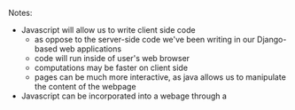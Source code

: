 Notes:
- Javascript will allow us to write client side code
  - as oppose to the server-side code we've been writing in our Django-based web applications
  - code will run inside of user's web browser
  - computations may be faster on client side
  - pages can be much more interactive, as java allows us to manipulate the content of the webpage
- Javascript can be incorporated into a webage through a <script> tag in html structure
- Event-driven programming:
  - ie) user clicks on a button/selects from a dropdown
  - can add event listeners or handlers to run blocks of code when events happen
  - code will allow page to respond to user interactions
  
Query Selector:
- document.querySelector('<element>').innerHTML = 'some text': function to search for an element on html page to manipulate it
  - innerHTML accesses html inside of <element> and updates it to 'some text'
- functional programming: functions can be assigned to variables as a value
- query selector can call elements same way as css (ie '.class' or '#id')
- can use document.querySelector().style to change page's css
- can add data attributes to html elements with: data-color="red" for example
- querySelectorAll returns array of all elements that match this criteria
- events: onclick, onmouseover, onkeydown (when you press down on a key), onkeyup, onload, onblur...
  
Debugging:
- can access JavaScript console by right clicking browser window -> inspect -> open up Console tab
  - console is like the terminal window but interacts with html on webpage
- browser runs code from top to bottom, if document.querySelector is looking for an element that is below the script line, it will return null
  - common fix is to add an event listener to entire document
  - document.addEventListener('DOMContentLoaded', function(){}); 
    - event is triggered when all events on page (all of the code) has been loaded
    - can write anonymous function with code directly in line between {}
- can also write javascript code in console

General JavaScript Notes:
- const: sets variable to a static value that does not change
- template literal: same as a formatted string in python, called by using /`some text ${variable}/`
- autofocus tag on html form focuses page on that form
- arrow notation: () => can take the place of a function()
- when using addEventListener:
    - to call function with no parameters, can write directly inline as: addEventListener('click',ex_function)
    - if function takes parameters, must use anonomyous function: addEventListener('click', () => ex_function2(param))
- "this": special keyword that refers to the thing that recieved the event (for eventListener)
- setInterval: builtin javascript function that runs every x milliseconds
- local storage: saves users information in a browser:
  - localStorage.getItem() and localStorage.setItem()
  - can view value of local storage in Inspector under Application tab -> Local Storage
- JavaScript object: like a python dictionary 

APIs:
- a way to communicate with other services by sending requests and recieving back data in a well structured format
  - json: javascript object notation
  - a way of transferring data in the form of javascript object
- companies often offer API services in the form of json objects to acces certain information
- Ajax: asynchronous javascript
  - fetch: makes a web request to get an httpresponse (can be used to get API info)
- .serialize() creates a URL encoded text string by serializing form values, used to export as json objects 
